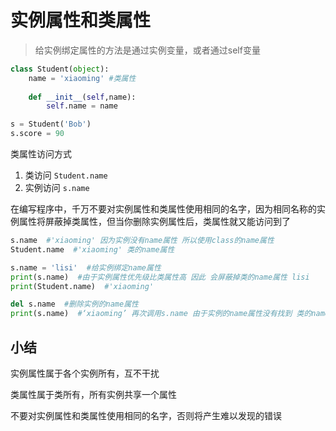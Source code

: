 # 实例属性和类属性

> 给实例绑定属性的方法是通过实例变量，或者通过self变量



```python
class Student(object):
    name = 'xiaoming' #类属性
    
    def __init__(self,name):
        self.name = name

s = Student('Bob')
s.score = 90
```



类属性访问方式

1. 类访问 `Student.name`
2. 实例访问 `s.name`

在编写程序中，千万不要对实例属性和类属性使用相同的名字，因为相同名称的实例属性将屏蔽掉类属性，但当你删除实例属性后，类属性就又能访问到了

```python
s.name  #'xiaoming' 因为实例没有name属性 所以使用class的name属性
Student.name  #'xiaoming' 类的name属性

s.name = 'lisi'  #给实例绑定name属性
print(s.name)  #由于实例属性优先级比类属性高 因此 会屏蔽掉类的name属性 lisi
print(Student.name)  #'xiaoming'

del s.name  #删除实例的name属性
print(s.name)  #‘xiaoming’ 再次调用s.name 由于实例的name属性没有找到 类的name属性就显示出来了
```



## 小结

实例属性属于各个实例所有，互不干扰

类属性属于类所有，所有实例共享一个属性

不要对实例属性和类属性使用相同的名字，否则将产生难以发现的错误













